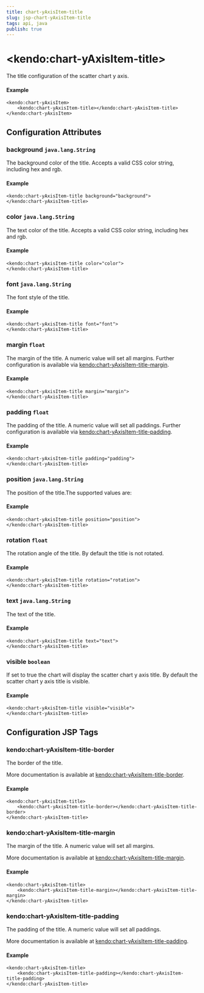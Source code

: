 ```yaml
---
title: chart-yAxisItem-title
slug: jsp-chart-yAxisItem-title
tags: api, java
publish: true
---
```


# \<kendo:chart-yAxisItem-title\>

The title configuration of the scatter chart y axis.

#### Example
    <kendo:chart-yAxisItem>
        <kendo:chart-yAxisItem-title></kendo:chart-yAxisItem-title>
    </kendo:chart-yAxisItem>

## Configuration Attributes

### background `java.lang.String`

The background color of the title. Accepts a valid CSS color string, including hex and rgb.

#### Example
    <kendo:chart-yAxisItem-title background="background">
    </kendo:chart-yAxisItem-title>

### color `java.lang.String`

The text color of the title. Accepts a valid CSS color string, including hex and rgb.

#### Example
    <kendo:chart-yAxisItem-title color="color">
    </kendo:chart-yAxisItem-title>

### font `java.lang.String`

The font style of the title.

#### Example
    <kendo:chart-yAxisItem-title font="font">
    </kendo:chart-yAxisItem-title>

### margin `float`

The margin of the title. A numeric value will set all margins. Further configuration is available via [kendo:chart-yAxisItem-title-margin](#kendo-chart-yAxisItem-title-margin). 

#### Example
    <kendo:chart-yAxisItem-title margin="margin">
    </kendo:chart-yAxisItem-title>

### padding `float`

The padding of the title. A numeric value will set all paddings. Further configuration is available via [kendo:chart-yAxisItem-title-padding](#kendo-chart-yAxisItem-title-padding). 

#### Example
    <kendo:chart-yAxisItem-title padding="padding">
    </kendo:chart-yAxisItem-title>

### position `java.lang.String`

The position of the title.The supported values are:

#### Example
    <kendo:chart-yAxisItem-title position="position">
    </kendo:chart-yAxisItem-title>

### rotation `float`

The rotation angle of the title. By default the title is not rotated.

#### Example
    <kendo:chart-yAxisItem-title rotation="rotation">
    </kendo:chart-yAxisItem-title>

### text `java.lang.String`

The text of the title.

#### Example
    <kendo:chart-yAxisItem-title text="text">
    </kendo:chart-yAxisItem-title>

### visible `boolean`

If set to true the chart will display the scatter chart y axis title. By default the scatter chart y axis title is visible.

#### Example
    <kendo:chart-yAxisItem-title visible="visible">
    </kendo:chart-yAxisItem-title>


##  Configuration JSP Tags

### kendo:chart-yAxisItem-title-border

The border of the title.

More documentation is available at [kendo:chart-yAxisItem-title-border](/api/wrappers/jsp/chart/yaxisitem-title-border).

#### Example

    <kendo:chart-yAxisItem-title>
        <kendo:chart-yAxisItem-title-border></kendo:chart-yAxisItem-title-border>
    </kendo:chart-yAxisItem-title>

### kendo:chart-yAxisItem-title-margin

The margin of the title. A numeric value will set all margins.

More documentation is available at [kendo:chart-yAxisItem-title-margin](/api/wrappers/jsp/chart/yaxisitem-title-margin).

#### Example

    <kendo:chart-yAxisItem-title>
        <kendo:chart-yAxisItem-title-margin></kendo:chart-yAxisItem-title-margin>
    </kendo:chart-yAxisItem-title>

### kendo:chart-yAxisItem-title-padding

The padding of the title. A numeric value will set all paddings.

More documentation is available at [kendo:chart-yAxisItem-title-padding](/api/wrappers/jsp/chart/yaxisitem-title-padding).

#### Example

    <kendo:chart-yAxisItem-title>
        <kendo:chart-yAxisItem-title-padding></kendo:chart-yAxisItem-title-padding>
    </kendo:chart-yAxisItem-title>

